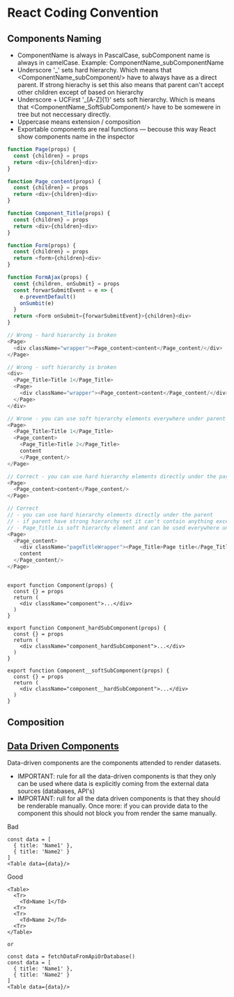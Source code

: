 # React Coding Convention

## Components Naming
- ComponentName is always in PascalCase, subComponent name is always in camelCase. Example: ComponentName_subComponentName
- Underscore '\_' sets hard hierarchy. Which means that <ComponentName_subComponent/> have to always have <ComponentName/> as a direct parent. If strong hierachy is set this also means that parent can't accept other children except of based on hierarchy
- Underscore + UCFirst  '\_\[A-Z]{1}' sets soft hierarchy. Which is means that <ComponentName_SoftSubComponent/> have to be somewere in <ComponentName/> tree but not neccessary directly. 
- Uppercase means extension / composition
- Exportable components are real functions — becouse this way React show components name in the inspector

```javascript
function Page(props) {
  const {children} = props
  return <div>{children}<div>
}

function Page_content(props) {
  const {children} = props
  return <div>{children}<div>
}

function Component_Title(props) {
  const {children} = props
  return <div>{children}<div>
}

function Form(props) {
  const {children} = props
  return <form>{children}<div>
}

function FormAjax(props) {
  const {children, onSubmit} = props
  const forwarSubmitEvent = e => {
    e.preventDefault()
    onSumbit(e)
  }
  return <Form onSubmit={forwarSubmitEvent}>{children}<div>
}

// Wrong - hard hierarchy is broken
<Page>
  <div className="wrapper"><Page_content>content</Page_content/</div>
</Page>

// Wrong - soft hierarchy is broken
<div>
  <Page_Title>Title 1</Page_Title>
  <Page>
    <div className="wrapper"><Page_content>content</Page_content/</div>
  </Page>
</div>

// Wrone - you can use soft hierarchy elements everywhere under parent tree but Page have hard hierarchy defined so its cant accept Page__title anymore&
<Page>
  <Page_Title>Title 1</Page_Title>
  <Page_content>
    <Page_Title>Title 2</Page_Title>
    content
    </Page_content/>
</Page>

// Correct - you can use hard hierarchy elements directly under the parent
<Page>
  <Page_content>content</Page_content/>
</Page>

// Correct 
// - you can use hard hierarchy elements directly under the parent
// - if parent have strong hierarchy set it can't contain anything except of defined children
// - Page_Title is soft hierarchy element and can be used everywhere under Page tree
<Page>
  <Page_content>
    <div className="pageTitleWrapper"><Page_Title>Page title</Page_Title></div>
    content
  </Page_content/>
</Page>



```


```
export function Component(props) {
  const {} = props
  return (
    <div className="component">...</div>
  )
}

export function Component_hardSubComponent(props) {
  const {} = props
  return (
    <div className="component_hardSubComponent">...</div>
  )
}

export function Component__softSubComponent(props) {
  const {} = props
  return (
    <div className="component__hardSubComponent">...</div>
  )
}
```

## Composition

## [Data Driven Components](#data-driven-components) 
Data-driven components are the components attended to render datasets. 

- IMPORTANT: rule for all the data-driven components is that they only can be used where data is explicitly coming from the external data sources (databases, API's)
- IMPORTANT: rull for all the data driven components is that they should be renderable manually. Once more: if you can provide data to the component this should not block you from render the same manually. 

Bad
```
const data = [
  { title: 'Name1' },
  { title: 'Name2' }
]
<Table data={data}/>
```

Good
```
<Table>
  <Tr>
    <Td>Name 1</Td>
  <Tr>
  <Tr>
    <Td>Name 2</Td>
  <Tr>
</Table>

or

const data = fetchDataFromApiOrDatabase()
const data = [
  { title: 'Name1' },
  { title: 'Name2' }
]
<Table data={data}/>

```
